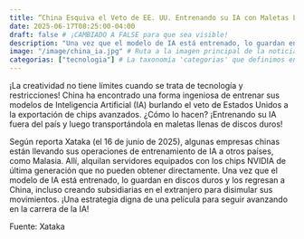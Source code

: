 ```yaml
---
title: “China Esquiva el Veto de EE. UU. Entrenando su IA con Maletas Llenas de Discos Duros”
date: 2025-06-17T08:25:00-04:00
draft: false # ¡CAMBIADO A FALSE para que sea visible!
description: "Una vez que el modelo de IA está entrenado, lo guardan en discos duros y los regresan a China, incluso creando subsidiarias en el extranjero para disimular sus movimientos."
image: "/image/china_ia.jpg" # Ruta a la imagen principal de la noticia
categorias: ["tecnologia"] # La taxonomía 'categorias' que definimos en hugo.toml
---
```

¡La creatividad no tiene límites cuando se trata de tecnología y restricciones! China ha encontrado una forma ingeniosa de entrenar sus modelos de Inteligencia Artificial (IA) burlando el veto de Estados Unidos a la exportación de chips avanzados. ¿Cómo lo hacen? ¡Entrenando su IA fuera del país y luego transportándola en maletas llenas de discos duros!

Según reporta Xataka (el 16 de junio de 2025), algunas empresas chinas están llevando sus operaciones de entrenamiento de IA a otros países, como Malasia. Allí, alquilan servidores equipados con los chips NVIDIA de última generación que no pueden obtener directamente. Una vez que el modelo de IA está entrenado, lo guardan en discos duros y los regresan a China, incluso creando subsidiarias en el extranjero para disimular sus movimientos. ¡Una estrategia digna de una película para seguir avanzando en la carrera de la IA!

Fuente: Xataka